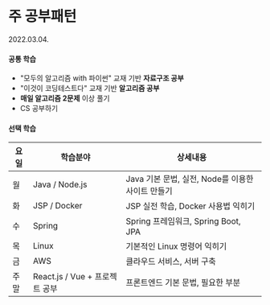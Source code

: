 # 주 공부패턴

2022.03.04.

#### 공통 학습

- "모두의 알고리즘 with 파이썬" 교재 기반 **자료구조 공부**
- "이것이 코딩테스트다" 교재 기반 **알고리즘 공부**
- **매일 알고리즘 2문제** 이상 풀기
- CS 공부하기



#### 선택 학습

| 요일 | 학습분야                       | 상세내용                                          |
| ---- | ------------------------------ | ------------------------------------------------- |
| 월   | Java / Node.js                 | Java 기본 문법, 실전, Node를 이용한 사이트 만들기 |
| 화   | JSP / Docker                   | JSP 실전 학습, Docker 사용법 익히기               |
| 수   | Spring                         | Spring 프레임워크, Spring Boot, JPA               |
| 목   | Linux                          | 기본적인 Linux 명령어 익히기                      |
| 금   | AWS                            | 클라우드 서비스, 서버 구축                        |
| 주말 | React.js / Vue + 프로젝트 공부 | 프론트엔드 기본 문법, 필요한 부분                 |



